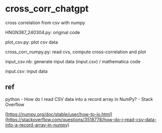 # cross_corr_chatgpt
cross correlation from csv with numpy

HNGN387_240304.py: original code

plot_csv.py: plot csv data

cross_corr_numpy.py: read cvs, compute cross-correlation and plot

input_csv.nb: generate input data (input.csv) / mathematica code

input.csv: input data

## ref

python - How do I read CSV data into a record array in NumPy? - Stack Overflow 

[https://numpy.org/doc/stable/user/how-to-io.html](https://stackoverflow.com/questions/3518778/how-do-i-read-csv-data-into-a-record-array-in-numpy)
